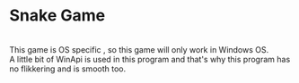 # Snake Game 
<br>
This game is OS specific , so this game will only work in Windows OS.
<br>
A little bit of WinApi is used in this program and that's why this program has no flikkering and is smooth too.
